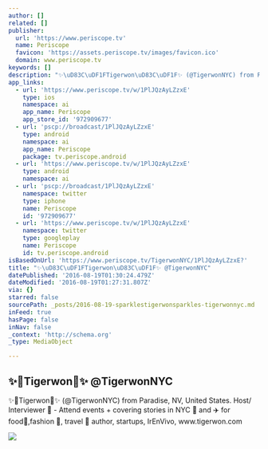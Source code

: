 ```yaml
---
author: []
related: []
publisher:
  url: 'https://www.periscope.tv'
  name: Periscope
  favicon: 'https://assets.periscope.tv/images/favicon.ico'
  domain: www.periscope.tv
keywords: []
description: "✨\uD83C\uDF1FTigerwon\uD83C\uDF1F✨ (@TigerwonNYC) from Paradise, NV, United States. Host/ Interviewer \uD83C\uDFA5 - Attend events + covering stories in NYC \uD83D\uDDFD and ✈️ for food\uD83C\uDF5D,fashion \uD83D\uDC57, travel \uD83D\uDE80 author, startups, IrEnVivo, www.tigerwon.com"
app_links:
  - url: 'https://www.periscope.tv/w/1PlJQzAyLZzxE'
    type: ios
    namespace: ai
    app_name: Periscope
    app_store_id: '972909677'
  - url: 'pscp://broadcast/1PlJQzAyLZzxE'
    type: android
    namespace: ai
    app_name: Periscope
    package: tv.periscope.android
  - url: 'https://www.periscope.tv/w/1PlJQzAyLZzxE'
    type: android
    namespace: ai
  - url: 'pscp://broadcast/1PlJQzAyLZzxE'
    namespace: twitter
    type: iphone
    name: Periscope
    id: '972909677'
  - url: 'https://www.periscope.tv/w/1PlJQzAyLZzxE'
    namespace: twitter
    type: googleplay
    name: Periscope
    id: tv.periscope.android
isBasedOnUrl: 'https://www.periscope.tv/TigerwonNYC/1PlJQzAyLZzxE?'
title: "✨\uD83C\uDF1FTigerwon\uD83C\uDF1F✨ @TigerwonNYC"
datePublished: '2016-08-19T01:30:24.479Z'
dateModified: '2016-08-19T01:27:31.807Z'
via: {}
starred: false
sourcePath: _posts/2016-08-19-sparklestigerwonsparkles-tigerwonnyc.md
inFeed: true
hasPage: false
inNav: false
_context: 'http://schema.org'
_type: MediaObject

---
```

<article style=""><h1>✨Tigerwon✨ @TigerwonNYC</h1><p>✨Tigerwon✨ (@TigerwonNYC) from Paradise, NV, United States. Host/ Interviewer  - Attend events + covering stories in NYC  and ✈️ for food,fashion , travel  author, startups, IrEnVivo, www.tigerwon.com</p><img src="https://tn.periscope.tv/yz31RfKPENTxKrE1dBr5rk3JfxjwjnxvO881w6VayTdCLpPU8ZAGEDEROx84lAWzvC1-2S-AmOJBjJD-PYheFg==/chunk_50.jpg?Expires=1785347772&amp;Signature=cjtt~1LDGziMfbBp9YKl5Ui9ujPH23SH3dQOv0IgDm8DzfTPI20I2q1oweDPdJOTHg2R5ksAhwH9i1lryNtX0DgTtybk7ZoFL0pPSPcgmwjNWSXAbvD5nJRoYqddpeZN5hYO6dQNae4aP70ycPyrBARKCv1huUM9OuFHBPBD4Aj4oImJJ1BL8lJmcD0wyUB6i-4W3mQwxTHNNlgg1gsYU8YxOmzJm9N6SXf4fOBpMOKZyIwcuLhfl9neOlR1aakVQb0xMWgaTHY-heWKlqFhmNwQhYj3fmjJxg4NoLnUstevLOCmczCrF3AoUE2BcqUlMzasJFOVCw82X8pvI1KRsQ__&amp;Key-Pair-Id=APKAIHCXHHQVRTVSFRWQ" /></article>